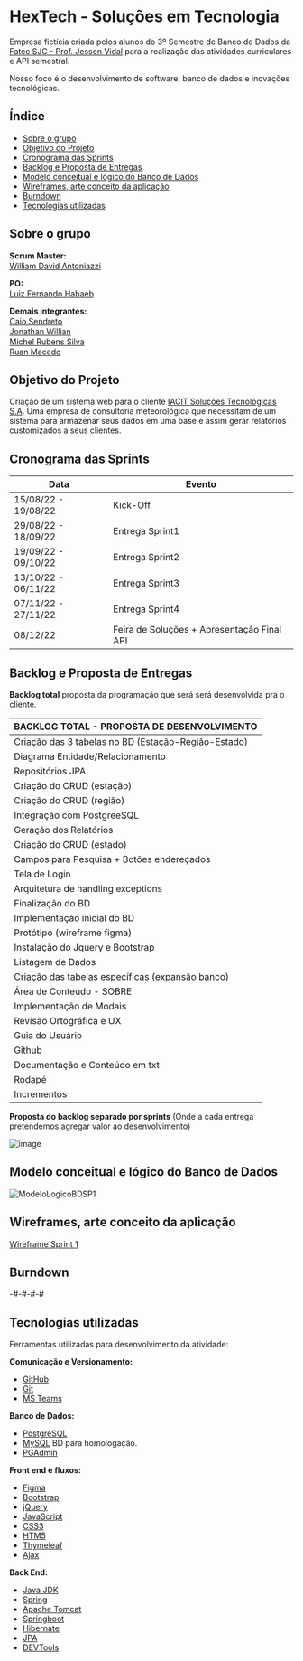 # HexTech - Soluções em Tecnologia
Empresa fictícia criada pelos alunos do 3º Semestre de Banco de Dados da [Fatec SJC - Prof. Jessen Vidal](https://fatecsjc-prd.azurewebsites.net/suporte-moodle.php "Fatec SJC - Prof. Jessen Vidal") para a realização das atividades curriculares e API semestral.

Nosso foco é o desenvolvimento de software, banco de dados e inovações tecnológicas.

<h2>Índice</h2>

- [Sobre o grupo](#sobre-o-grupo)
- [Objetivo do Projeto](#objetivo-do-projeto)
- [Cronograma das Sprints](#cronograma-das-sprints)
- [Backlog e Proposta de Entregas](#backlog-e-proposta-de-entregas)
- [Modelo conceitual e lógico do Banco de Dados](#modelo-conceitual-e--logido-do-banco-de-dados)
- [Wireframes, arte conceito da aplicação](#Wireframes)
- [Burndown](#burndown)
- [Tecnologias utilizadas](#tecnologias-utilizadas)

<h2>Sobre o grupo</h2>

**Scrum Master:**<br>
[William David Antoniazzi](mailto:william.antoniazzi@fatec.sp.gov.br "William David Antoniazzi") <a href="https://www.linkedin.com/in/williamantoniazzi/" target="_blank"><img src="https://cdn-icons-png.flaticon.com/512/174/174857.png" width="15" /></a>

**PO:**<br>
[Luiz Fernando Habaeb](mailto:luiz.habaeb@fatec.sp.gov.br "Luiz Fernando Habaeb") <a href="https://www.linkedin.com/in/luizhabaeb/" target="_blank"><img src="https://cdn-icons-png.flaticon.com/512/174/174857.png" width="15" /></a>

**Demais integrantes:**<br>
[Caio Sendreto](mailto:caio.sendreto@fatec.sp.gov.br "Caio Sendreto") <a href="https://www.linkedin.com/in/caio-sendreto-0736311a2/" target="_blank"><img src="https://cdn-icons-png.flaticon.com/512/174/174857.png" width="15" /></a><br>
[Jonathan Willian](mailto:jonathan.alves5@fatec.sp.gov.br "Jonathan Willian") <a href="https://www.linkedin.com/in/jonathan-alves-18069118a/" target="_blank"><img src="https://cdn-icons-png.flaticon.com/512/174/174857.png" width="15" /></a><br>
[Michel Rubens Silva](mailto:michel.silva33@fatec.sp.gov.br "Michel Rubens Silva") <a href="https://www.linkedin.com/in/michelrubens/" target="_blank"><img src="https://cdn-icons-png.flaticon.com/512/174/174857.png" width="15" /></a><br>
[Ruan Macedo](mailto:ruan.macedo@fatec.sp.gov.br "Ruan Macedo") <a href="https://www.linkedin.com/in/ruan-cesar-mac/" target="_blank"><img src="https://cdn-icons-png.flaticon.com/512/174/174857.png" width="15" /></a>

<h2>Objetivo do Projeto</h2>

Criação de um sistema web para o cliente [IACIT Soluções Tecnológicas S.A](http://https://www.iacit.com.br/ "IACIT Soluções Tecnológicas S.A").
Uma empresa de consultoria meteorológica que necessitam de um sistema para armazenar seus dados em uma base e assim gerar relatórios customizados a seus clientes.


<h2>Cronograma das Sprints</h2>

| Data | Evento |  
| ---- | ------ |
| 15/08/22 - 19/08/22 | Kick-Off |
| 29/08/22 - 18/09/22 | Entrega Sprint1 | 
| 19/09/22 - 09/10/22 | Entrega Sprint2 |  
| 13/10/22 - 06/11/22 | Entrega Sprint3 | 
| 07/11/22 - 27/11/22 | Entrega Sprint4 | 
| 08/12/22 | Feira de Soluções + Apresentação Final API | 

<h2>Backlog e Proposta de Entregas</h2>

**Backlog total** proposta da programação que será será desenvolvida pra o cliente.

| BACKLOG TOTAL - PROPOSTA DE DESENVOLVIMENTO |
| ------------------------------------------- |
| Criação das 3 tabelas no BD (Estação-Região-Estado) |
| Diagrama Entidade/Relacionamento |
| Repositórios JPA |
| Criação do CRUD (estação) |
| Criação do CRUD (região) |
| Integração com PostgreeSQL |
| Geração dos Relatórios |
| Criação do CRUD (estado) |
| Campos para Pesquisa + Botões endereçados |
| Tela de Login |
| Arquitetura de handling exceptions |
| Finalização do BD |
| Implementação inicial do BD |
| Protótipo (wireframe figma) |
| Instalação do Jquery e Bootstrap |
| Listagem de Dados |
| Criação das tabelas específicas (expansão banco) |
| Área de Conteúdo - SOBRE |
| Implementação de Modais |
| Revisão Ortográfica e UX |
| Guia do Usuário |
| Github |
| Documentação e Conteúdo em txt |
| Rodapé |
| Incrementos |


**Proposta do backlog separado por sprints** (Onde a cada entrega pretendemos agregar valor ao desenvolvimento)

![image](https://user-images.githubusercontent.com/112524947/194676348-46c2dc78-a797-467b-b1a9-4a403dbc4e7e.png)

<h2>Modelo conceitual e lógico do Banco de Dados</h2>

![ModeloLogicoBDSP1](https://raw.github.com/GroupHextech/HEXTECH-API3sem/main/documents/bdsprint1.png "Modelo lógico BD Sprint 1")

<h2> Wireframes, arte conceito da aplicação </h2>

[Wireframe Sprint 1](/documents/wireframe_sprint1.pdf "Wireframe Sprint 1")


<h2>Burndown</h2>
-#-#-#-#



<h2>Tecnologias utilizadas</h2>

Ferramentas utilizadas para desenvolvimento da atividade:

**Comunicação e Versionamento:**
- [GitHub](https://github.com/)
- [Git](https://git-scm.com/download/win)
- [MS Teams](http://https://www.microsoft.com/pt-br/microsoft-teams/log-in "MS Teams")

**Banco de Dados:**
- [PostgreSQL](https://www.microsoft.com/pt-br/sql-server/sql-server-downloads)
- [MySQL](https://dev.mysql.com/downloads/mysql/ "MySQL Community") BD para homologação.
- [PGAdmin](https://www.pgadmin.org/ "PGAdmin")

**Front end e fluxos:**
- [Figma](https://www.figma.com/ "Figma")
- [Bootstrap](https://getbootstrap.com/ "Bootstrap")
- [jQuery](https://jquery.com/ "jQuery")
- [JavaScript](https://www.javascript.com/ "JavaScript")
- [CSS3](https://www.w3schools.com/css/ "CSS3")
- [HTM5](https://www.w3c.br/pub/Cursos/CursoHTML5/html5-web.pdf "HTML5")
- [Thymeleaf](https://www.thymeleaf.org/ "Thymeleaf")
- [Ajax](https://www.w3schools.com/xml/ajax_intro.asp "AJAX")

**Back End:**
- [Java JDK](https://www.oracle.com/br/java/technologies/javase/jdk11-archive-downloads.html "Java JDK")
- [Spring](https://start.spring.io/ "Spring")
- [Apache Tomcat](https://tomcat.apache.org/ "Apache Tomcat")
- [Springboot](https://spring.io/projects/spring-boot "Springboot")
- [Hibernate](https://hibernate.org/ "Hibernate")
- [JPA](https://www.ibm.com/docs/pt-br/was/8.5.5?topic=SSEQTP_8.5.5/com.ibm.websphere.nd.multiplatform.doc/ae/cejb_persistence.html "Java JPA")
- [DEVTools](https://docs.spring.io/spring-boot/docs/1.5.16.RELEASE/reference/html/using-boot-devtools.html "DEVTools")
